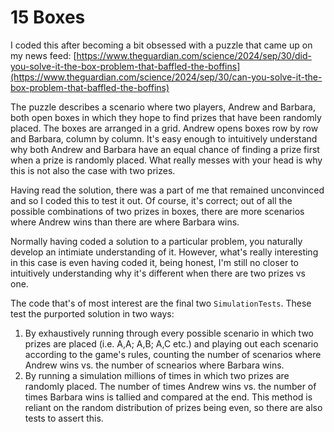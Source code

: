 # 15 Boxes

I coded this after becoming a bit obsessed with a puzzle that came up on my news feed: [https://www.theguardian.com/science/2024/sep/30/did-you-solve-it-the-box-problem-that-baffled-the-boffins](https://www.theguardian.com/science/2024/sep/30/can-you-solve-it-the-box-problem-that-baffled-the-boffins)

The puzzle describes a scenario where two players, Andrew and Barbara, both open boxes in which they hope to find prizes that have been randomly placed. The boxes are arranged in a grid. Andrew opens boxes row by row and Barbara, column by column. It's easy enough to intuitively understand why both Andrew and Barbara have an equal chance of finding a prize first when a prize is randomly placed. What really messes with your head is why this is not also the case with two prizes.

Having read the solution, there was a part of me that remained unconvinced and so I coded this to test it out. Of course, it's correct; out of all the possible combinations of two prizes in boxes, there are more scenarios where Andrew wins than there are where Barbara wins.

Normally having coded a solution to a particular problem, you naturally develop an intimiate understanding of it. However, what's really interesting in this case is even having coded it, being honest, I'm still no closer to intuitively understanding why it's different when there are two prizes vs one.

The code that's of most interest are the final two `SimulationTests`. These test the purported solution in two ways:

1) By exhaustively running through every possible scenario in which two prizes are placed (i.e. A,A; A,B; A,C etc.) and playing out each scenario according to the game's rules, counting the number of scenarios where Andrew wins vs. the number of scnearios where Barbara wins.
2) By running a simulation millions of times in which two prizes are randomly placed. The number of times Andrew wins vs. the number of times Barbara wins is tallied and compared at the end. This method is reliant on the random distribution of prizes being even, so there are also tests to assert this.

